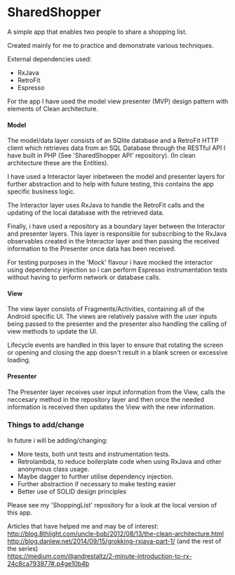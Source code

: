 # SharedShopper
A simple app that enables two people to share a shopping list.

Created mainly for me to practice and demonstrate various techniques.

External dependencies used:
  <ul>
    <li>RxJava</li>
    <li>RetroFit</li>
    <li>Espresso</li>
  </ul>

For the app I have used the model view presenter (MVP) design pattern with elements of Clean architecture.

<h4>Model</h4>
The model/data layer consists of an SQlite database and a RetroFit HTTP client which retrieves data from an SQL Database through the RESTful API I have built in PHP (See 'SharedShopper API' repository). (In clean architecture these are the Entities).

I have used a Interactor layer inbetween the model and presenter layers for further abstraction and to help with future testing, this contains the app specific business logic. 

The Interactor layer uses RxJava to handle the RetroFit calls and the updating of the local database with the retrieved data.

Finally, i have used a repository as a boundary layer between the Interactor and presenter layers. This layer is responsible for subscribing to the RxJava observables created in the Interactor layer and then passing the received information to the Presenter once data has been received.

For testing purposes in the 'Mock' flavour i have mocked the interactor using dependency injection so i can perform Espresso instrumentation tests without having to perform network or database calls.
<h4>View</h4>
The view layer consists of Fragments/Activities, containing all of the Android specific UI. The views are relatively passive with the user inputs being passed to the presenter and the presenter also handling the calling of view methods to update the UI.

Lifecycle events are handled in this layer to ensure that rotating the screen or opening and closing the app doesn't result in a blank screen or excessive loading.
<h4>Presenter</h4>
The Presenter layer receives user input information from the View, calls the neccesary method in the repository layer and then once the needed information is received then updates the View with the new information.

<h3>Things to add/change</h3>
In future i will be adding/changing:
  <ul>
    <li>More tests, both unit tests and instrumentation tests.</li>
    <li>Retrolambda, to reduce boilerplate code when using RxJava and other anonymous class usage.</li>
    <li>Maybe dagger to further utilise dependency injection.</li>
    <li>Further abstraction if necessary to make testing easier</li>
    <li>Better use of SOLID design principles</li>
  </ul>
  
Please see my 'ShoppingList' repository for a look at the local version of this app.


Articles that have helped me and may be of interest:</br>
http://blog.8thlight.com/uncle-bob/2012/08/13/the-clean-architecture.html </br>
http://blog.danlew.net/2014/09/15/grokking-rxjava-part-1/ (and the rest of the series) </br>
https://medium.com/@andrestaltz/2-minute-introduction-to-rx-24c8ca793877#.p4ge10b4b


